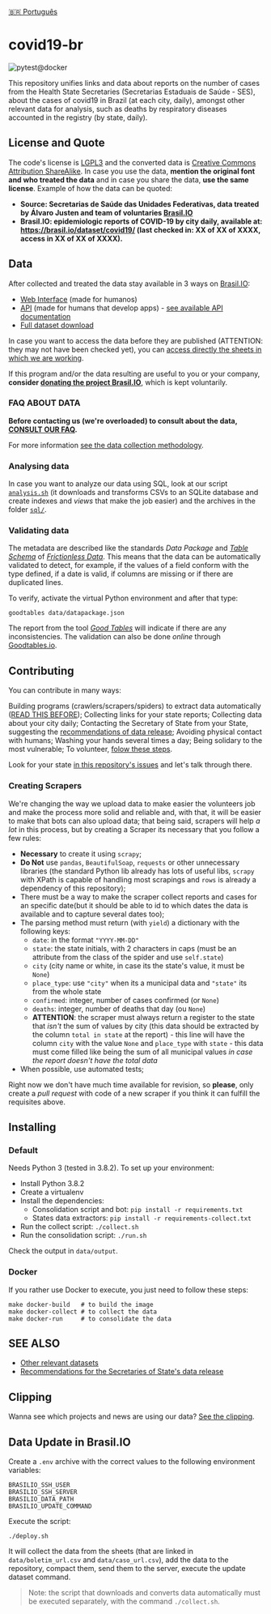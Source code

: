 [🇧🇷 Português](README.md)

# covid19-br

![pytest@docker](https://github.com/turicas/covid19-br/workflows/pytest@docker/badge.svg)

This repository unifies links and data about reports on the number of cases from the Health State Secretaries (Secretarias Estaduais de Saúde - SES), about the cases of covid19 in Brazil (at each city, daily), amongst other relevant data for analysis, such as deaths by respiratory diseases accounted in the registry (by state, daily).

## License and Quote

The code's license is [LGPL3](https://www.gnu.org/licenses/lgpl-3.0.en.html) and the converted data is [Creative Commons Attribution ShareAlike](https://creativecommons.org/licenses/by-sa/4.0/). In case you use the data, **mention the original font and who treated the data** and in case you share the data, **use the same license**.
Example of how the data can be quoted:
- **Source: Secretarias de Saúde das Unidades Federativas, data treated by Álvaro Justen and team of voluntaries [Brasil.IO](https://brasil.io/)**
- **Brasil.IO: epidemiologic reports of COVID-19 by city daily, available at: https://brasil.io/dataset/covid19/ (last checked in: XX of XX of XXXX, access in XX of XX of XXXX).**


## Data

After collected and treated the data stay available in 3 ways on [Brasil.IO](https://brasil.io/):

- [Web Interface](https://brasil.io/dataset/covid19) (made for humanos)
- [API](https://brasil.io/api/dataset/covid19) (made for humans that develop apps) - [see available API documentation](api.md)
- [Full dataset download](https://data.brasil.io/dataset/covid19/_meta/list.html)

In case you want to access the data before they are published (ATTENTION: they may not have been checked yet), you can [access directly the sheets in which we are working](https://drive.google.com/open?id=1l3tiwrGEcJEV3gxX0yP-VMRNaE1MLfS2).

If this program and/or the data resulting are useful to you or your company, **consider [donating the project Brasil.IO](https://brasil.io/doe)**, which is kept voluntarily.


### FAQ ABOUT DATA

**Before contacting us (we're overloaded) to consult about the data, [CONSULT OUR FAQ](faq.md).**

For more information [see the data collection methodology](https://drive.google.com/open?id=1escumcbjS8inzAKvuXOQocMcQ8ZCqbyHU5X5hFrPpn4).

### Analysing data

In case you want to analyze our data using SQL, look at our script [`analysis.sh`](analysis.sh) (it downloads and transforms CSVs to an SQLite database and create indexes and *views* that make the job easier) and the archives in the folder [`sql/`](sql/).

### Validating data

The metadata are described like the standards *Data Package* and
*[Table Schema](https://specs.frictionlessdata.io/table-schema/#language)* of
*[Frictionless Data](https://frictionlessdata.io/)*. This means that the data can be automatically validated to detect, for example, if the values of a field conform with the type defined, if a date is valid, if columns are missing or if there are duplicated lines.

To verify, activate the virtual Python environment and after that type:

```
goodtables data/datapackage.json
```

The report from the tool *[Good Tables](https://github.com/frictionlessdata/goodtables-py)* will indicate if there are any inconsistencies. The validation can also be done *online* through [Goodtables.io](http://goodtables.io/).

## Contributing

You can contribute in many ways:

Building programs (crawlers/scrapers/spiders) to extract data automatically ([READ THIS BEFORE](#criando-scrapers));
Collecting links for your state reports;
Collecting data about your city daily;
Contacting the Secretary of State from your State, suggesting the [recommendations of data release](recomendacoes.md);
Avoiding physical contact with humans;
Washing your hands several times a day;
Being solidary to the most vulnerable;
To volunteer, [folow these steps](CONTRIBUTING.md).

Look for your state [in this repository's issues](https://github.com/turicas/covid19-br/issues) and let's talk through there.

### Creating Scrapers

We're changing the way we upload data to make easier the volunteers job and make the process more solid and reliable and, with that, it will be easier to make that bots can also upload data; that being said, scrapers will help *a lot* in this process, but by creating a Scraper its necessary that you follow a few rules:

- **Necessary** to create  it using `scrapy`;
- **Do Not** use `pandas`, `BeautifulSoap`, `requests` or other unnecessary libraries (the standard Python lib already has lots of useful libs, `scrapy` with XPath is capable of handling most scrapings and `rows` is already a dependency of this repository);
- There must be a way to make the scraper collect reports and cases for an specific date(but it should be able to id to which dates the data is available and to capture several dates too);
- The parsing method must return (with `yield`) a dictionary with the following keys:
  - `date`: in the format `"YYYY-MM-DD"`
  - `state`: the state initials, with 2 characters in caps (must be an attribute from the class of the spider and use `self.state`)
  - `city` (city name or white, in case its the state's value, it must be `None`)
  - `place_type`: use `"city"` when its a municipal data and `"state"` its from the whole state
  - `confirmed`: integer, number of cases confirmed (or `None`)
  - `deaths`: integer, number of deaths that day (ou `None`)
  - **ATTENTION**:	the scraper must always return a register to the state that *isn't* the sum of values by city (this data should be extracted by the column `total in state` at the report) - this line will have the column `city` with the value `None` and `place_type` with `state` - this data must come filled like being the sum of all municipal values *in case the report doesn't have the total data*
- When possible, use automated tests;

Right now we don't have much time available for revision, so **please**, only create a *pull request* with code of a new scraper if you think it can fulfill the requisites above.

## Installing

### Default

Needs Python 3 (tested in 3.8.2). To set up your environment:

- Install Python 3.8.2
- Create a virtualenv
- Install the dependencies:
  - Consolidation script and bot: `pip install -r requirements.txt`
  - States data extractors: `pip install -r requirements-collect.txt`
- Run the collect script: `./collect.sh`
- Run the consolidation script: `./run.sh`

Check the output in `data/output`.

### Docker

If you rather use Docker to execute, you just need to follow these steps: 
 
```shell
make docker-build   # to build the image
make docker-collect # to collect the data
make docker-run     # to consolidate the data
```

## SEE ALSO

- [Other relevant datasets](datasets-relevantes.md)
- [Recommendations for the Secretaries of State's data release](recomendacoes.md)


## Clipping

Wanna see which projects and news are using our data? [See the clipping](clipping.md).


## Data Update in Brasil.IO

Create a `.env` archive with the correct values to the following environment variables: 

```shell
BRASILIO_SSH_USER
BRASILIO_SSH_SERVER
BRASILIO_DATA_PATH
BRASILIO_UPDATE_COMMAND
```

Execute the script:

`./deploy.sh`

It will collect the data from the sheets (that are linked in
`data/boletim_url.csv` and `data/caso_url.csv`), add the data to the repository, compact them, send them to the server, execute the update dataset command.

> Note: the script that downloads and converts data automatically must be executed separately, with the command `./collect.sh`.
